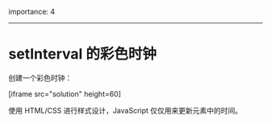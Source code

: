 importance: 4

---

# setInterval 的彩色时钟

创建一个彩色时钟：

[iframe src="solution" height=60]

使用 HTML/CSS 进行样式设计，JavaScript 仅仅用来更新元素中的时间。